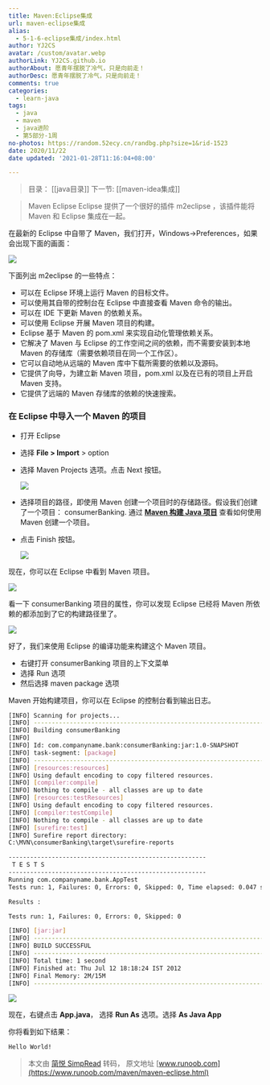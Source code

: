 ```yaml
---
title: Maven:Eclipse集成
url: maven-eclipse集成
alias:
  - 5-1-6-eclipse集成/index.html
author: YJ2CS
avatar: /custom/avatar.webp
authorLink: YJ2CS.github.io
authorAbout: 愿青年摆脱了冷气，只是向前走！
authorDesc: 愿青年摆脱了冷气，只是向前走！
comments: true
categories:
  - learn-java
tags:
  - java
  - maven
  - java进阶
  - 第5部分-1周
no-photos: https://random.52ecy.cn/randbg.php?size=1&rid-1523
date: 2020/11/22
date updated: '2021-01-28T11:16:04+08:00'

---
```


> 目录： [[java目录]]
> 下一节: [[maven-idea集成]]

> Maven Eclipse Eclipse 提供了一个很好的插件 m2eclipse ，该插件能将 Maven 和 Eclipse 集成在一起。

在最新的 Eclipse 中自带了 Maven，我们打开，Windows->Preferences，如果会出现下面的画面：

![](https://www.runoob.com/wp-content/uploads/2018/09/041555124684257.jpg)

下面列出 m2eclipse 的一些特点：

- 可以在 Eclipse 环境上运行 Maven 的目标文件。
- 可以使用其自带的控制台在 Eclipse 中直接查看 Maven 命令的输出。
- 可以在 IDE 下更新 Maven 的依赖关系。
- 可以使用 Eclipse 开展 Maven 项目的构建。
- Eclipse 基于 Maven 的 pom.xml 来实现自动化管理依赖关系。
- 它解决了 Maven 与 Eclipse 的工作空间之间的依赖，而不需要安装到本地 Maven 的存储库（需要依赖项目在同一个工作区）。
- 它可以自动地从远端的 Maven 库中下载所需要的依赖以及源码。
- 它提供了向导，为建立新 Maven 项目，pom.xml 以及在已有的项目上开启 Maven 支持。
- 它提供了远端的 Maven 存储库的依赖的快速搜索。

### 在 Eclipse 中导入一个 Maven 的项目

- 打开 Eclipse

- 选择 **File > Import** > option

- 选择 Maven Projects 选项。点击 Next 按钮。

  ![](https://www.runoob.com/wp-content/uploads/2018/09/1536321151-4958-import-project.jpg)

- 选择项目的路径，即使用 Maven 创建一个项目时的存储路径。假设我们创建了一个项目： consumerBanking. 通过 [**Maven 构建 Java 项目**](https://www.runoob.com/maven/maven-creating-project.html) 查看如何使用 Maven 创建一个项目。

- 点击 Finish 按钮。

  ![](https://www.runoob.com/wp-content/uploads/2018/09/1536321151-6016-import-project2.jpg)

现在，你可以在 Eclipse 中看到 Maven 项目。

![](https://www.runoob.com/wp-content/uploads/2018/09/1536321151-8379-eclipse-project-structure.jpg)

看一下 consumerBanking 项目的属性，你可以发现 Eclipse 已经将 Maven 所依赖的都添加到了它的构建路径里了。

![](https://www.runoob.com/wp-content/uploads/2018/09/1536321151-2159-java-build-path2.jpg)

好了，我们来使用 Eclipse 的编译功能来构建这个 Maven 项目。

- 右键打开 consumerBanking 项目的上下文菜单
- 选择 Run 选项
- 然后选择 maven package 选项

Maven 开始构建项目，你可以在 Eclipse 的控制台看到输出日志。

```bash
[INFO] Scanning for projects...
[INFO] -------------------------------------------------------------------
[INFO] Building consumerBanking
[INFO] 
[INFO] Id: com.companyname.bank:consumerBanking:jar:1.0-SNAPSHOT
[INFO] task-segment: [package]
[INFO] -------------------------------------------------------------------
[INFO] [resources:resources]
[INFO] Using default encoding to copy filtered resources.
[INFO] [compiler:compile]
[INFO] Nothing to compile - all classes are up to date
[INFO] [resources:testResources]
[INFO] Using default encoding to copy filtered resources.
[INFO] [compiler:testCompile]
[INFO] Nothing to compile - all classes are up to date
[INFO] [surefire:test]
[INFO] Surefire report directory: 
C:\MVN\consumerBanking\target\surefire-reports

-------------------------------------------------------
 T E S T S
-------------------------------------------------------
Running com.companyname.bank.AppTest
Tests run: 1, Failures: 0, Errors: 0, Skipped: 0, Time elapsed: 0.047 sec

Results :

Tests run: 1, Failures: 0, Errors: 0, Skipped: 0

[INFO] [jar:jar]
[INFO] -------------------------------------------------------------------
[INFO] BUILD SUCCESSFUL
[INFO] -------------------------------------------------------------------
[INFO] Total time: 1 second
[INFO] Finished at: Thu Jul 12 18:18:24 IST 2012
[INFO] Final Memory: 2M/15M
[INFO] -------------------------------------------------------------------
```

![](https://www.runoob.com/wp-content/uploads/2018/09/1536321151-4386-run-maven-build.jpg)

现在，右键点击 **App.java**， 选择 **Run As** 选项。选择 **As Java App**

你将看到如下结果：

```bash
Hello World!
```

> 本文由 [简悦 SimpRead](http://ksria.com/simpread/) 转码， 原文地址 [www.runoob.com](https://www.runoob.com/maven/maven-eclipse.html)
